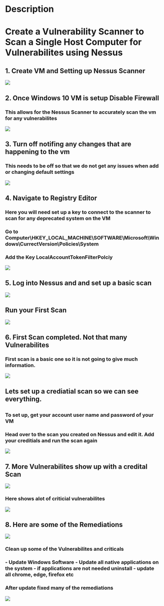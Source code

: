 <h1>Description</h1>
  
<h1>Create a Vulnerability Scanner to Scan a Single Host Computer for Vulnerabilites using Nessus</h1>
 
  <h2>1. Create VM and Setting up Nessus Scanner </h2>
 
 <img src="Nessus-Project/Vulnerability-Management-Setup.png" >
 
 <h2>2. Once Windows 10 VM is setup Disable Firewall </h2>
 <h3> This allows for the Nessus Scanner to accurately scan the vm for any vulnerabilites </h3>
 
 <img src="Nessus-Project/DisableFirewall.png" >
 
 <h2>3. Turn off notifing any changes that are happening to the vm </h2>
 <h3> This needs to be off so that we do not get any issues when add or changing default settings</h3>
 
 <img src="Nessus-Project/NeverNotify.png" >
  
  <h2>4. Navigate to Registry Editor  </h2>
  <h3> Here you will need set up a key to connect to the scanner to scan for any deprecated system on the VM </h3>
  <h3>Go to Computer\HKEY_LOCAL_MACHINE\SOFTWARE\Microsoft\Windows\CurrectVersion\Policies\System</h3>
  <h3> Add the Key LocalAccountTokenFilterPolciy </h3>
   
   <img src="Nessus-Project/RegEdit.png">
    
  <h2> 5. Log into Nessus and and set up a basic scan </h2>

  <img src="Nessus-Project/Screenshot 2023-11-09 220633.png">
  
  <h2>Run your First Scan </h2>
  
  <img src="Nessus-Project/Create-basic-Scan.png">
    
 <h2> 6. First Scan completed. Not that many Vulnerabilites</h2>
 <h3>First scan is a basic one so it is not going to give much information.</h3>
 
  <img src="Nessus-Project/Screenshot 2023-11-09 221836.png">
  
  <h2> Lets set up a crediatial scan so we can see everything. <h2>
  <h3>To set up, get your account user name and password of your VM </h3>
  <h3> Head over to the scan you created on Nessus and edit it. Add your creditials and run the scan again</h3>
    
  <img src= "Nessus-Project/SetUp-CredScan.png">

  <h2>7. More Vulnerabilites show up with a credital Scan</h2>

  <img src="Nessus-Project/Full-CredScan.png">

  <h3>Here shows alot of criticial vulnerabilites</h3>

  <img src="Nessus-Project/More-Criticals.png">

  <h2>8. Here are some of the Remediations</h2>
  <img src="Nessus-Project/Remediations.png">

  <h3>Clean up some of the Vulnerabilites and criticals</h3>
  <h3>- Update Windows Software
      - Update all native applications on the system
      - if applications are not needed uninstall 
      - update all chrome, edge, firefox etc
  </h3>

  <h3>After update fixed many of the remediations</h3>
  <img src="Nessus-Project/After-Remediations.png">
  










  
